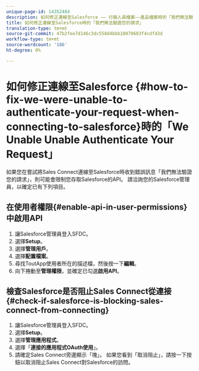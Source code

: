```yaml
---
unique-page-id: 14352484
description: 如何修正連線至Salesforce —— 行銷人員檔案——產品檔案時的「我們無法驗證您的請求」
title: 如何修正連線至Salesforce時的「我們無法驗證您的請求」
translation-type: tm+mt
source-git-commit: 47b2fee7d146c3dc558d4bbb10070683f4cdfd3d
workflow-type: tm+mt
source-wordcount: '186'
ht-degree: 0%

---
```



# 如何修正連線至Salesforce {#how-to-fix-we-were-unable-to-authenticate-your-request-when-connecting-to-salesforce}時的「We Unable Unable Authenticate Your Request」

如果您在嘗試將Sales Connect連線至Salesforce時收到錯誤訊息「我們無法驗證您的請求」，則可能會限制您存取Salesforce的API。 請洽詢您的Salesforce管理員，以確定已有下列項目。

## 在使用者權限{#enable-api-in-user-permissions}中啟用API

1. 讓Salesforce管理員登入SFDC。
1. 選擇&#x200B;**Setup**。
1. 選擇&#x200B;**管理用戶**。
1. 選擇&#x200B;**配置檔案**。
1. 尋找ToutApp使用者所在的描述檔，然後按一下&#x200B;**編輯**。
1. 向下捲動至&#x200B;**管理權限**，並確定已勾選&#x200B;**啟用API**。

## 檢查Salesforce是否阻止Sales Connect從連接{#check-if-salesforce-is-blocking-sales-connect-from-connecting}

1. 讓Salesforce管理員登入SFDC。
1. 選擇&#x200B;**Setup**。
1. 選擇&#x200B;**管理應用程式**。
1. 選擇「**連接的應用程式OAuth使用**」。
1. 請確定Sales Connect旁邊顯示「塊」。 如果您看到「取消阻止」，請按一下按鈕以取消阻止Sales Connect對Salesforce的訪問。


